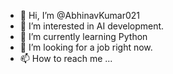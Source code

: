 - 👋 Hi, I’m @AbhinavKumar021
- 👀 I’m interested in AI development. 
- 🌱 I’m currently learning Python 
- 💞️ I’m looking for a job right now. 
- 📫 How to reach me ...

<!---
AbhinavKumar021/AbhinavKumar021 is a ✨ special ✨ repository because its `README.md` (this file) appears on your GitHub profile.
You can click the Preview link to take a look at your changes.
--->
